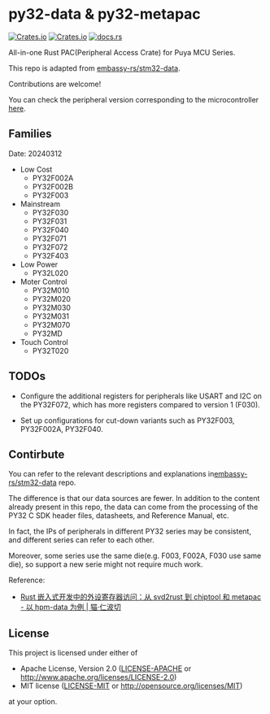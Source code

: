 # py32-data & py32-metapac

[![Crates.io][badge-license]][crates]
[![Crates.io][badge-version]][crates]
[![docs.rs][badge-docsrs]][docsrs]

[badge-license]: https://img.shields.io/crates/l/py32-metapac?style=for-the-badge
[badge-version]: https://img.shields.io/crates/v/py32-metapac?style=for-the-badge
[badge-docsrs]: https://img.shields.io/docsrs/py32-metapac?style=for-the-badge
[crates]: https://crates.io/crates/py32-metapac
[docsrs]: https://docs.rs/py32-metapac

All-in-one Rust PAC(Peripheral Access Crate) for Puya MCU Series.

This repo is adapted from [embassy-rs/stm32-data](https://github.com/embassy-rs/stm32-data).

Contributions are welcome!

You can check the peripheral version corresponding to the microcontroller [here](peripheral_version.md).

## Families

Date: 20240312

- Low Cost
  - PY32F002A
  - PY32F002B
  - PY32F003
- Mainstream
  - PY32F030
  - PY32F031
  - PY32F040
  - PY32F071
  - PY32F072
  - PY32F403
- Low Power
  - PY32L020
- Moter Control
  - PY32M010
  - PY32M020
  - PY32M030
  - PY32M031
  - PY32M070
  - PY32MD
- Touch Control
  - PY32T020

## TODOs

- Configure the additional registers for peripherals like USART and I2C on the PY32F072, which has more registers compared to version 1 (F030).

- Set up configurations for cut-down variants such as PY32F003, PY32F002A, PY32F040.

## Contirbute

You can refer to the relevant descriptions and explanations in[embassy-rs/stm32-data](https://github.com/embassy-rs/stm32-data) repo.

The difference is that our data sources are fewer. In addition to the content already present in this repo, the data can come from the processing of the PY32 C SDK header files, datasheets, and  Reference Manual, etc.

In fact, the IPs of peripherals in different PY32 series may be consistent, and different series can refer to each other.

Moreover, some series use the same die(e.g. F003, F002A, F030 use same die), so support a new serie might not require much work.

Reference:

- [Rust 嵌入式开发中的外设寄存器访问：从 svd2rust 到 chiptool 和 metapac - 以 hpm-data 为例 | 猫·仁波切](https://andelf.github.io/2024/08/23/embedded-rust-peripheral-register-access-svdtools-chiptool-and-metapac-approach/)

## License

This project is licensed under either of

- Apache License, Version 2.0 ([LICENSE-APACHE](LICENSE-APACHE) or
  <http://www.apache.org/licenses/LICENSE-2.0>)
- MIT license ([LICENSE-MIT](LICENSE-MIT) or <http://opensource.org/licenses/MIT>)

at your option.